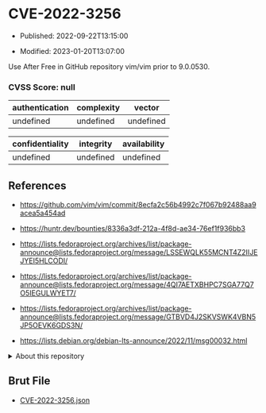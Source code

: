 # CVE-2022-3256

- Published: 2022-09-22T13:15:00

- Modified: 2023-01-20T13:07:00

Use After Free in GitHub repository vim/vim prior to 9.0.0530.

### CVSS Score: **null**

| authentication | complexity | vector |
| --- | --- | --- |
| undefined | undefined | undefined |

| confidentiality | integrity | availability |
| --- | --- | --- |
| undefined | undefined | undefined |

## References

* https://github.com/vim/vim/commit/8ecfa2c56b4992c7f067b92488aa9acea5a454ad

* https://huntr.dev/bounties/8336a3df-212a-4f8d-ae34-76ef1f936bb3

* https://lists.fedoraproject.org/archives/list/package-announce@lists.fedoraproject.org/message/LSSEWQLK55MCNT4Z2IIJEJYEI5HLCODI/

* https://lists.fedoraproject.org/archives/list/package-announce@lists.fedoraproject.org/message/4QI7AETXBHPC7SGA77Q7O5IEGULWYET7/

* https://lists.fedoraproject.org/archives/list/package-announce@lists.fedoraproject.org/message/GTBVD4J2SKVSWK4VBN5JP5OEVK6GDS3N/

* https://lists.debian.org/debian-lts-announce/2022/11/msg00032.html

<details>
<summary>About this repository</summary> 

  This repository is part of the project [Live Hack CVE](https://github.com/Live-Hack-CVE). Main website can be found [www.live-hack.org](https://www.live-hack.org) 
  
  Made by [Sn0wAlice](https://github.com/Sn0wAlice) for the people that care about security and need to have a feed of the latest CVEs. Hope you enjoy it, don't forget to star the repo and follow me on [Twitter](https://twitter.com/Sn0wAlice) and [Github](https://github.com/Sn0wAlice). And that is my [personnal website](https://www.alice-snow.me/)

  - [Home Page](https://github.com/Live-Hack-CVE)
  - [Framework](https://github.com/Live-Hack-CVE/cve-framework)
  - [CVE database](https://github.com/Live-Hack-CVE/full_database)
  - [Changelog](https://github.com/Live-Hack-CVE/Changelog)
</details>

## Brut File

* [CVE-2022-3256.json](https://raw.githubusercontent.com/Live-Hack-CVE/full_database/main/cves/2022/CVE-2022-3256.json)

